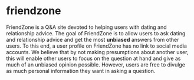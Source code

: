 # friendzone

FriendZone is a Q&A site devoted to helping users with dating and relationship advice. The goal of FriendZone is to allow users to ask dating and relationship advice and get the most **unbiased** answers from other users. To this end, a user profile on FriendZone has no link to social media accounts. We believe that by not making presumptions about another user, this will enable other users to focus on the question at hand and give as much of an unbiased opinion possible. However, users are free to divulge as much personal information they want in asking a question. 
